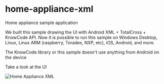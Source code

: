 # home-appliance-xml
Home appliance sample application

We built this sample drawing the UI with Android XML + TotalCross + KnowCode API. Now it is possible to run this sample on Windows Desktop, Linux, Linux ARM (raspberry, Toradex, NXP, etc), iOS, Android, and more.

The KnowCode library or this sample doesn't use anything from Android on the device

Take a look at the UI 

![Home Appliance XML](https://i.imgur.com/yZ6TWgd.png)
